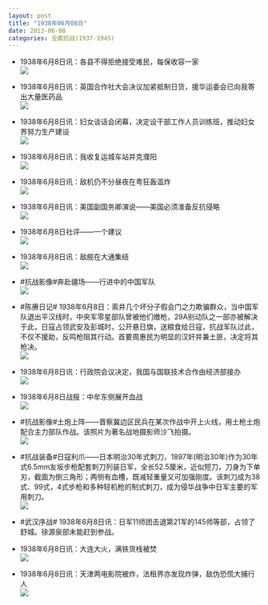 ```yaml
---
layout: post
title: "1938年06月08日"
date: 2013-06-08
categories: 全面抗战(1937-1945)
---
```


<meta name="referrer" content="no-referrer" />

- 1938年6月8日讯：各县不得拒绝接受难民，每保收容一家 <br/><img src="https://ww2.sinaimg.cn/large/aca367d8jw1e5h4s780qqj20f60a1dh2.jpg" />

- 1938年6月8日讯：英国合作社大会决议加紧抵制日货，援华运委会已向我寄出大量医药品 <br/><img src="https://ww3.sinaimg.cn/large/aca367d8jw1e5h31wjb3qj20hn0a4wgl.jpg" />

- 1938年6月8日讯：妇女谈话会闭幕，决定设干部工作人员训练班，推动妇女界努力生产建设 <br/><img src="https://ww2.sinaimg.cn/large/aca367d8jw1e5h1b4ds71j20580fp3yy.jpg" />

- 1938年6月8日讯：我收复运城车站并克濮阳 <br/><img src="https://ww4.sinaimg.cn/large/aca367d8jw1e5gzkqbbqsj20c1131gqh.jpg" />

- 1938年6月8日讯：敌机仍不分昼夜在粤狂轰滥炸 <br/><img src="https://ww4.sinaimg.cn/large/aca367d8jw1e5gxuhs89hj20c10l8dia.jpg" />

- 1938年6月8日讯：美国副国务卿演说——美国必须准备反抗侵略 <br/><img src="https://ww2.sinaimg.cn/large/aca367d8jw1e5gw3txa5aj20c10fnmys.jpg" />

- 1938年6月8日社评——一个建议 <br/><img src="https://ww3.sinaimg.cn/large/aca367d8jw1e5gudg0jxqj20c10qzadk.jpg" />

- 1938年6月8日讯：敌舰在大通集结 <br/><img src="https://ww1.sinaimg.cn/large/aca367d8jw1e5gsn0tefxj20c10lfta8.jpg" />

- #抗战影像#奔赴疆场——行进中的中国军队 <br/><img src="https://ww3.sinaimg.cn/large/aca367d8jw1e5grhx9rp6j20p20ht77c.jpg" />

- #陈赓日记# 1938年6月8日：索井几个坏分子假会门之力欺骗群众，当中国军队退出平汉线时，中央军零星部队曾被他们缴枪，29A别动队之一部亦被解决于此，日寇占领武安及彭城时，公开悬日旗，送粮食给日寇，抗战军队过此，不仅不援助，反鸣枪阻其行动。首要周惠民为明显的汉奸并兼土匪，决定将其枪决。 <br/><img src="https://ww4.sinaimg.cn/large/aca367d8jw1e5gowh0wkgj20b40f6ta3.jpg" />

- 1938年6月8日讯：行政院会议决定，我国与国联技术合作由经济部接办 <br/><img src="https://ww2.sinaimg.cn/large/aca367d8jw1e5gnfob29lj20g90aowgc.jpg" />

- 1938年6月8日战报：中牟东侧展开血战 <br/><img src="https://ww1.sinaimg.cn/large/aca367d8jw1e5glpbewv6j20c11f0q7w.jpg" />

- #抗战影像#土炮上阵——晋察冀边区民兵在某次作战中开上火线，用土枪土炮配合主力部队作战。该照片为著名战地摄影师沙飞拍摄。 <br/><img src="https://ww2.sinaimg.cn/large/aca367d8jw1e5gjp5ryvwj20hs0bfwgg.jpg" />

- #抗战装备#日寇利爪——日本明治30年式刺刀，1897年(明治30年)作为30年式6.5mm友坂步枪配套刺刀列装日军，全长52.5厘米，近似短刀，刀身为下单刃，截面为倒三角形；两侧有血槽，既减轻重量又可加强刚度。该刺刀成为38式、99式，4式步枪和多种轻机枪的制式刺刀，成为侵华战争中日军主要的军用刺刀。   <br/><img src="https://ww3.sinaimg.cn/large/aca367d8jw1e5gjgqi4v0j20c10svdhx.jpg" />

- #武汉序战# 1938年6月8日讯：日军11师团击退第21军的145师等部，占领了舒城。徐源泉部未能赶到参战。 

- 1938年6月8日讯：大连大火，满铁货栈被焚 <br/><img src="https://ww3.sinaimg.cn/large/aca367d8jw1e5ggi1mm05j20c10jvmyd.jpg" />

- 1938年6月8日讯：天津两电影院被炸，法租界亦发现炸弹，敌伪恐慌大捕行人 <br/><img src="https://ww4.sinaimg.cn/large/aca367d8jw1e5geriyfcpj20ag0lftab.jpg" />

